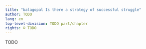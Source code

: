 ```yaml
---
title: "balagopal Is there a strategy of successful struggle"
author: TODO
lang: en
top-level-division: TODO part/chapter
rights: © TODO
---
```


TODO

